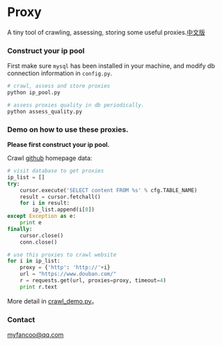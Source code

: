 Proxy
===============
A tiny tool of crawling, assessing, storing some useful proxies.[中文版](https://github.com/fancoo/Proxy/blob/master/README.zh-cn.md)

### Construct your ip pool
First make sure `mysql` has been installed in your machine, and modify db connection information in `config.py`.
```bash
# crawl, assess and store proxies
python ip_pool.py

# assess proxies quality in db periodically.
python assess_quality.py
```

### Demo on how to use these proxies.
**Please first construct your ip pool.**

Crawl [github](https://www.github.com/) homepage data:
```python
# visit database to get proxies
ip_list = []
try:
    cursor.execute('SELECT content FROM %s' % cfg.TABLE_NAME)
    result = cursor.fetchall()
    for i in result:
        ip_list.append(i[0])
except Exception as e:
    print e
finally:
    cursor.close()
    conn.close()

# use this proxies to crawl website
for i in ip_list:
    proxy = {'http': 'http://'+i}
    url = "https://www.douban.com/"
    r = requests.get(url, proxies=proxy, timeout=4)
    print r.text
```
More detail in [crawl_demo.py](https://github.com/fancoo/Proxy/blob/master/crawl_demo.py)。

### Contact
myfancoo@qq.com
